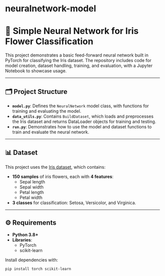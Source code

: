 # neuralnetwork-model


# 🧠 Simple Neural Network for Iris Flower Classification

This project demonstrates a basic feed-forward neural network built in PyTorch for classifying the Iris dataset. The repository includes code for model creation, dataset handling, training, and evaluation, with a Jupyter Notebook to showcase usage.

---

## 🗂 Project Structure

- **`model.py`**: Defines the `NeuralNetwork` model class, with functions for training and evaluating the model.
- **`data_utils.py`**: Contains `BuildDataset`, which loads and preprocesses the Iris dataset and returns DataLoader objects for training and testing.
- **`run.py`**: Demonstrates how to use the model and dataset functions to train and evaluate the neural network.

---

## 📊 Dataset

This project uses the [Iris dataset](https://archive.ics.uci.edu/ml/datasets/Iris), which contains:
- **150 samples** of iris flowers, each with **4 features**:
  - Sepal length
  - Sepal width
  - Petal length
  - Petal width
- **3 classes** for classification: Setosa, Versicolor, and Virginica.

---

## ⚙️ Requirements

- **Python 3.8+**
- **Libraries**:
  - PyTorch
  - scikit-learn
  
Install dependencies with:
```bash
pip install torch scikit-learn

